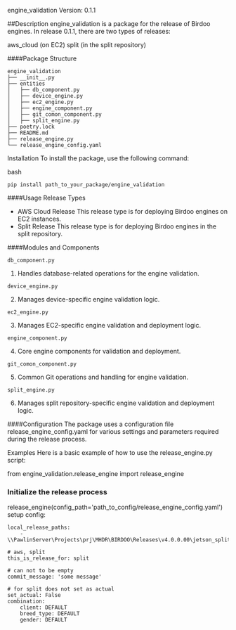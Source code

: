 engine_validation
Version: 0.1.1

##Description
engine_validation is a package for the release of Birdoo engines. In release 0.1.1, there are two types of releases:

aws_cloud (on EC2)
split (in the split repository)

####Package Structure

````
engine_validation
├── __init__.py
├── entities
│   ├── db_component.py
│   ├── device_engine.py
│   ├── ec2_engine.py
│   ├── engine_component.py
│   ├── git_comon_component.py
│   ├── split_engine.py
├── poetry.lock
├── README.md
├── release_engine.py
└── release_engine_config.yaml
````

Installation
To install the package, use the following command:

bash

````
pip install path_to_your_package/engine_validation
````

####Usage
Release Types

- AWS Cloud Release
  This release type is for deploying Birdoo engines on EC2 instances.
- Split Release
  This release type is for deploying Birdoo engines in the split repository.

####Modules and Components

 ````
db_component.py 
````

1) Handles database-related operations for the engine validation.

 ````
device_engine.py
 ````

2) Manages device-specific engine validation logic.

 ````
ec2_engine.py
 ````

3) Manages EC2-specific engine validation and deployment logic.

 ```` 
engine_component.py
 ````

4) Core engine components for validation and deployment.

 ````
git_comon_component.py
 ````

5) Common Git operations and handling for engine validation.

 ````
split_engine.py
 ````

6) Manages split repository-specific engine validation and deployment logic.

####Configuration
The package uses a configuration file release_engine_config.yaml for various settings and parameters required during the
release process.

Examples
Here is a basic example of how to use the release_engine.py script:

from engine_validation.release_engine import release_engine

### Initialize the release process

release_engine(config_path='path_to_config/release_engine_config.yaml')
setup config:

````
local_release_paths:
    - \\PawlinServer\Projects\prj\MHDR\BIRDOO\Releases\v4.0.0.00\jetson_split_v4.10.0.00_0101

# aws, split
this_is_release_for: split

# can not to be empty
commit_message: 'some message'

# for split does not set as actual
set_actual: False
combination:
    client: DEFAULT
    breed_type: DEFAULT
    gender: DEFAULT
````



